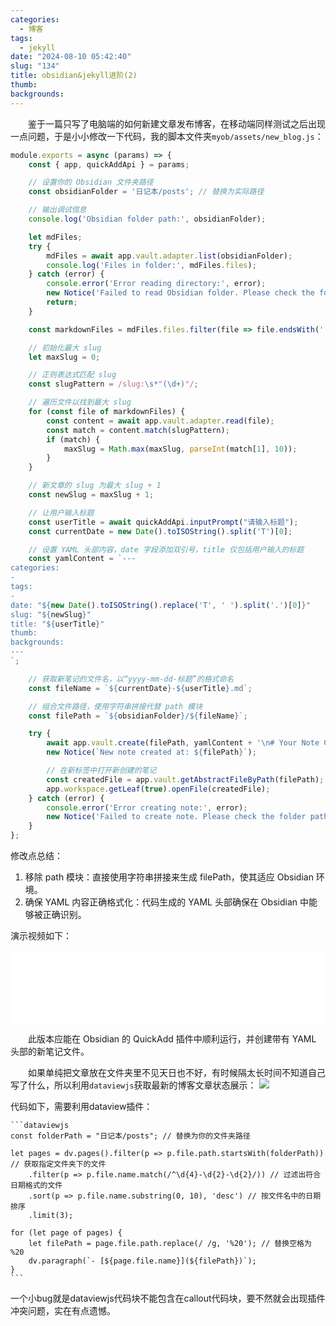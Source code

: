 ```yaml
---
categories:
  - 博客
tags:
  - jekyll
date: "2024-08-10 05:42:40"
slug: "134"
title: obsidian&jekyll进阶(2)
thumb: 
backgrounds:
---
```


&emsp;&emsp;鉴于一篇只写了电脑端的如何新建文章发布博客，在移动端同样测试之后出现一点问题，于是小小修改一下代码，我的脚本文件夹`myob/assets/new_blog.js`：

```js
module.exports = async (params) => {
    const { app, quickAddApi } = params;

    // 设置你的 Obsidian 文件夹路径
    const obsidianFolder = '日记本/posts'; // 替换为实际路径

    // 输出调试信息
    console.log('Obsidian folder path:', obsidianFolder);

    let mdFiles;
    try {
        mdFiles = await app.vault.adapter.list(obsidianFolder);
        console.log('Files in folder:', mdFiles.files);
    } catch (error) {
        console.error('Error reading directory:', error);
        new Notice('Failed to read Obsidian folder. Please check the folder path.');
        return;
    }

    const markdownFiles = mdFiles.files.filter(file => file.endsWith('.md'));

    // 初始化最大 slug
    let maxSlug = 0;

    // 正则表达式匹配 slug
    const slugPattern = /slug:\s*"(\d+)"/;

    // 遍历文件以找到最大 slug
    for (const file of markdownFiles) {
        const content = await app.vault.adapter.read(file);
        const match = content.match(slugPattern);
        if (match) {
            maxSlug = Math.max(maxSlug, parseInt(match[1], 10));
        }
    }

    // 新文章的 slug 为最大 slug + 1
    const newSlug = maxSlug + 1;

    // 让用户输入标题
    const userTitle = await quickAddApi.inputPrompt("请输入标题");
    const currentDate = new Date().toISOString().split('T')[0];

    // 设置 YAML 头部内容，date 字段添加双引号，title 仅包括用户输入的标题
    const yamlContent = `---
categories:
- 
tags:
- 
date: "${new Date().toISOString().replace('T', ' ').split('.')[0]}"
slug: "${newSlug}"
title: "${userTitle}"
thumb: 
backgrounds: 
---
`;

    // 获取新笔记的文件名，以“yyyy-mm-dd-标题”的格式命名
    const fileName = `${currentDate}-${userTitle}.md`;

    // 组合文件路径，使用字符串拼接代替 path 模块
    const filePath = `${obsidianFolder}/${fileName}`;

    try {
        await app.vault.create(filePath, yamlContent + '\n# Your Note Content\n');
        new Notice(`New note created at: ${filePath}`);

        // 在新标签中打开新创建的笔记
        const createdFile = app.vault.getAbstractFileByPath(filePath);
        app.workspace.getLeaf(true).openFile(createdFile);
    } catch (error) {
        console.error('Error creating note:', error);
        new Notice('Failed to create note. Please check the folder path and permissions.');
    }
};

```

修改点总结：
1. 移除 path 模块：直接使用字符串拼接来生成 filePath，使其适应 Obsidian 环境。
2. 确保 YAML 内容正确格式化：代码生成的 YAML 头部确保在 Obsidian 中能够被正确识别。

演示视频如下：
<iframe src="//player.bilibili.com/player.html?isOutside=true&aid=112936148337403&bvid=BV1ndYVeUESs&cid=500001644542130&p=1" scrolling="no" border="0" frameborder="no" framespacing="0" allowfullscreen="true" width="100%" height="3%"></iframe>

&emsp;&emsp;此版本应能在 Obsidian 的 QuickAdd 插件中顺利运行，并创建带有 YAML 头部的新笔记文件。

&emsp;&emsp;如果单纯把文章放在文件夹里不见天日也不好，有时候隔太长时间不知道自己写了什么，所以利用`dataviewjs`获取最新的博客文章状态展示：
![](https://blog.wangyunzi.com/2024/08/525d9eac0660e8a38c3a249ee0cc76d5.png)

代码如下，需要利用dataview插件：
````
```dataviewjs
const folderPath = "日记本/posts"; // 替换为你的文件夹路径

let pages = dv.pages().filter(p => p.file.path.startsWith(folderPath)) // 获取指定文件夹下的文件
    .filter(p => p.file.name.match(/^\d{4}-\d{2}-\d{2}/)) // 过滤出符合日期格式的文件
    .sort(p => p.file.name.substring(0, 10), 'desc') // 按文件名中的日期排序
    .limit(3);

for (let page of pages) {
    let filePath = page.file.path.replace(/ /g, '%20'); // 替换空格为 %20
    dv.paragraph(`- [${page.file.name}](${filePath})`);
}
```
````

一个小bug就是dataviewjs代码块不能包含在callout代码块，要不然就会出现插件冲突问题，实在有点遗憾。